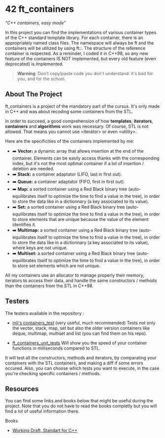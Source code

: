 # 42 ft_containers

*"C++ containers, easy mode"*

In this project you can find the implementations of various container types of the C++ standard 
template library. For each container, there is an appropriately named class files.
The namespace will always be ft and the containers will be utilized by using ft::<container>.
The structure of the reference container is respected.
As a reminder, I coded it in C++98, so any new feature of the containers IS NOT
implemented, but every old feature (even deprecated) is implemented.

>  **Warning**: Don't copy/paste code you don't understand: it's bad for you, and for the school.


## About The Project

ft_containers is a project of the mandatory part of the cursus.
It's only made in C++ and was about recoding some containers from the STL.

In order to succeed, a good comprehension of how **templates**, **iterators**, **containers** and 
**algorithms** work was necessary. Of course, STL is not allowed. That means 
you cannot use \<iterator\> or even \<utility\>. 

Here are the specificities of the containers implemented by me:

- :arrow_right: **Vector:** a dynamic array that allows insertion at the end of the container. Elements can be easily access thanks with the corresponding index, but it's not the most optimal container if a lot of insertion / deletion are needed.
- :arrow_right: **Stack:** a container adaptator (LIFO, last in first out).
- :arrow_right: **Queue:** a container adaptator (FIFO, first in first out).
- :arrow_right: **Map:** a sorted container using a Red Black binary tree (auto-equilibrates itself to optimize the time to find a value in the tree), in order to store the data like in a dictionnary (a key associated to its value).
- :arrow_right: **Set:** a sorted container using a Red Black binary tree (auto-equilibrates itself to optimize the time to find a value in the tree), in order to store elements that are unique because the value of the element identifies it.
- :arrow_right: **Multimap:** a sorted container using a Red Black binary tree (auto-equilibrates itself to optimize the time to find a value in the tree), in order to store the data like in a dictionnary (a key associated to its value), where keys are not unique.
- :arrow_right: **Multiset:** a sorted container using a Red Black binary tree (auto-equilibrates itself to optimize the time to find a value in the tree), in order to store set elements which are not unique.

All my containers use an allocator to manage properly their memory, iterators to access their data, and handle the same constructors / methods than the containers from the STL in C++98.


## Testers

The testers available in the repository :

- [mli's containers_test](https://github.com/mli42/containers_test) (very useful, much recommended) Tests not only the vector, stack, map, set but also the older version containers like deque, multimap, multiset and list (you can find them on his repo).

- [ft_containers_unit_tests](https://github.com/divinepet/ft_containers-unit-test) Will show you the speed of your container functions in milliseconds compared to STL.

It will test all the constructors, methods and iterators, by comparating your containers with the STL containers, and making a diff if some errors occured.
Also, you can choose which tests you want to execute, in the case you're checking specific containers / methods.

## Resources

You can find some links and books below that might be useful during the project. Note that you do not have to read the books completly 
but you will find a lot of useful information there.

Books

- [Working Draft, Standart for C++](https://www.open-std.org/JTC1/SC22/WG21/docs/papers/2011/n3242.pdf#page=731&zoom=100,96,712)









